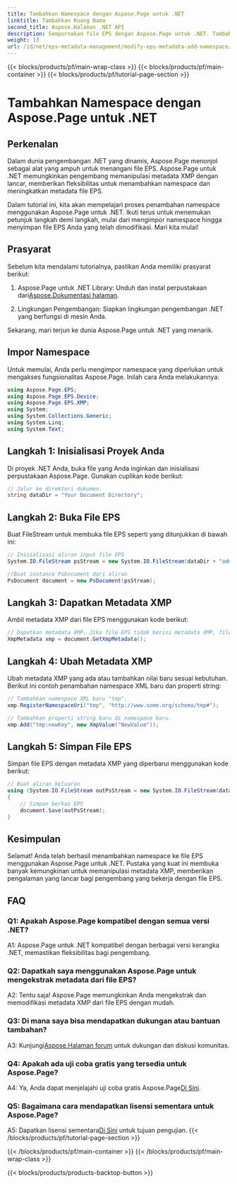```yaml
---
title: Tambahkan Namespace dengan Aspose.Page untuk .NET
linktitle: Tambahkan Ruang Nama
second_title: Aspose.Halaman .NET API
description: Sempurnakan file EPS dengan Aspose.Page untuk .NET. Tambahkan namespace dengan mudah, ubah metadata XMP, dan tingkatkan alur kerja pengembangan .NET Anda.
weight: 13
url: /id/net/eps-metadata-management/modify-eps-metadata-add-namespace/
---
```


{{< blocks/products/pf/main-wrap-class >}}
{{< blocks/products/pf/main-container >}}
{{< blocks/products/pf/tutorial-page-section >}}

# Tambahkan Namespace dengan Aspose.Page untuk .NET

## Perkenalan

Dalam dunia pengembangan .NET yang dinamis, Aspose.Page menonjol sebagai alat yang ampuh untuk menangani file EPS. Aspose.Page untuk .NET memungkinkan pengembang memanipulasi metadata XMP dengan lancar, memberikan fleksibilitas untuk menambahkan namespace dan meningkatkan metadata file EPS.

Dalam tutorial ini, kita akan mempelajari proses penambahan namespace menggunakan Aspose.Page untuk .NET. Ikuti terus untuk menemukan petunjuk langkah demi langkah, mulai dari mengimpor namespace hingga menyimpan file EPS Anda yang telah dimodifikasi. Mari kita mulai!

## Prasyarat

Sebelum kita mendalami tutorialnya, pastikan Anda memiliki prasyarat berikut:

1.  Aspose.Page untuk .NET Library: Unduh dan instal perpustakaan dari[Aspose.Dokumentasi halaman](https://reference.aspose.com/page/net/).

2. Lingkungan Pengembangan: Siapkan lingkungan pengembangan .NET yang berfungsi di mesin Anda.

Sekarang, mari terjun ke dunia Aspose.Page untuk .NET yang menarik.

## Impor Namespace

Untuk memulai, Anda perlu mengimpor namespace yang diperlukan untuk mengakses fungsionalitas Aspose.Page. Inilah cara Anda melakukannya:

```csharp
using Aspose.Page.EPS;
using Aspose.Page.EPS.Device;
using Aspose.Page.EPS.XMP;
using System;
using System.Collections.Generic;
using System.Linq;
using System.Text;
```

## Langkah 1: Inisialisasi Proyek Anda

Di proyek .NET Anda, buka file yang Anda inginkan dan inisialisasi perpustakaan Aspose.Page. Gunakan cuplikan kode berikut:

```csharp
// Jalur ke direktori dokumen.
string dataDir = "Your Document Directory";
```

## Langkah 2: Buka File EPS

Buat FileStream untuk membuka file EPS seperti yang ditunjukkan di bawah ini:

```csharp
// Inisialisasi aliran input file EPS
System.IO.FileStream psStream = new System.IO.FileStream(dataDir + "add_simple_props_input.eps", System.IO.FileMode.Open, System.IO.FileAccess.Read);

//Buat instance PsDocument dari aliran
PsDocument document = new PsDocument(psStream);
```

## Langkah 3: Dapatkan Metadata XMP

Ambil metadata XMP dari file EPS menggunakan kode berikut:

```csharp
// Dapatkan metadata XMP. Jika file EPS tidak berisi metadata XMP, file baru akan dibuat dengan nilai dari komentar metadata PS.
XmpMetadata xmp = document.GetXmpMetadata();
```

## Langkah 4: Ubah Metadata XMP

Ubah metadata XMP yang ada atau tambahkan nilai baru sesuai kebutuhan. Berikut ini contoh penambahan namespace XML baru dan properti string:

```csharp
// Tambahkan namespace XML baru "tmp".
xmp.RegisterNamespaceUri("tmp", "http://www.some.org/schema/tmp#");

// Tambahkan properti string baru di namespace baru.
xmp.Add("tmp:newKey", new XmpValue("NewValue"));
```

## Langkah 5: Simpan File EPS

Simpan file EPS dengan metadata XMP yang diperbarui menggunakan kode berikut:

```csharp
// Buat aliran keluaran
using (System.IO.FileStream outPsStream = new System.IO.FileStream(dataDir + "add_namespace_output.eps", System.IO.FileMode.Create, System.IO.FileAccess.Write))
{
    // Simpan berkas EPS
    document.Save(outPsStream);
}
```

## Kesimpulan

Selamat! Anda telah berhasil menambahkan namespace ke file EPS menggunakan Aspose.Page untuk .NET. Pustaka yang kuat ini membuka banyak kemungkinan untuk memanipulasi metadata XMP, memberikan pengalaman yang lancar bagi pengembang yang bekerja dengan file EPS.

## FAQ

### Q1: Apakah Aspose.Page kompatibel dengan semua versi .NET?

A1: Aspose.Page untuk .NET kompatibel dengan berbagai versi kerangka .NET, memastikan fleksibilitas bagi pengembang.

### Q2: Dapatkah saya menggunakan Aspose.Page untuk mengekstrak metadata dari file EPS?

A2: Tentu saja! Aspose.Page memungkinkan Anda mengekstrak dan memodifikasi metadata XMP dari file EPS dengan mudah.

### Q3: Di mana saya bisa mendapatkan dukungan atau bantuan tambahan?

 A3: Kunjungi[Aspose.Halaman forum](https://forum.aspose.com/c/page/39) untuk dukungan dan diskusi komunitas.

### Q4: Apakah ada uji coba gratis yang tersedia untuk Aspose.Page?

 A4: Ya, Anda dapat menjelajahi uji coba gratis Aspose.Page[Di Sini](https://releases.aspose.com/).

### Q5: Bagaimana cara mendapatkan lisensi sementara untuk Aspose.Page?

 A5: Dapatkan lisensi sementara[Di Sini](https://purchase.aspose.com/temporary-license/) untuk tujuan pengujian.
{{< /blocks/products/pf/tutorial-page-section >}}

{{< /blocks/products/pf/main-container >}}
{{< /blocks/products/pf/main-wrap-class >}}

{{< blocks/products/products-backtop-button >}}
